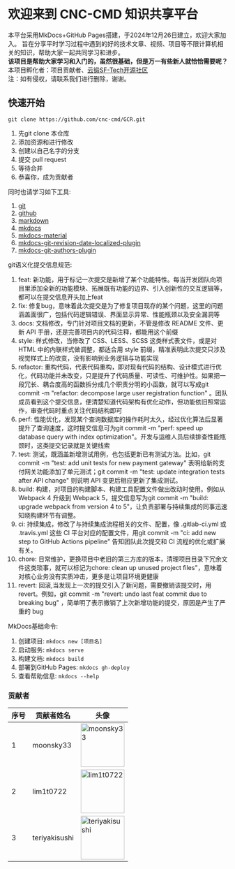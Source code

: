 # 欢迎来到 CNC-CMD 知识共享平台

本平台采用MkDocs+GitHub Pages搭建，于2024年12月26日建立，欢迎大家加入。
旨在分享平时学习过程中遇到的好的技术文章、视频、项目等不限计算机相关的知识，帮助大家一起共同学习和进步。  
**该项目是帮助大家学习和入门的，虽然很基础，但是万一有些新人就恰恰需要呢？**  
本项目孵化者：项目贡献者、[云锻SF-Tech开源社区](https://sf-tech-blog.zuotiya.com/)  
注：如有侵权，请联系我们进行删除，谢谢。

## 快速开始
```
git clone https://github.com/cnc-cmd/GCR.git
```
1. 先git clone 本仓库
2. 添加资源和进行修改  
3. 创建以自己名字的分支
4. 提交 pull request
5. 等待合并
6. 恭喜你，成为贡献者

同时也请学习如下工具:  
1. [git](https://git-scm.com/)  
2. [github](https://github.com/)  
3. [markdown](https://zh.wikipedia.org/wiki/Markdown)  
4. [mkdocs](https://www.mkdocs.org/)  
5. [mkdocs-material](https://squidfunk.github.io/mkdocs-material/)  
6. [mkdocs-git-revision-date-localized-plugin](https://github.com/vaxsi/mkdocs-git-revision-date-localized-plugin)  
7. [mkdocs-git-authors-plugin](https://github.com/vaxsi/mkdocs-git-authors-plugin)

git语义化提交信息规范:  
1. feat: 新功能，用于标记一次提交是新增了某个功能特性。每当开发团队向项目里添加全新的功能模块、拓展既有功能的边界、引入创新性的交互逻辑等，都可以在提交信息开头加上feat  
2. fix: 修复bug，意味着此次提交是为了修复项目现存的某个问题，这里的问题涵盖面很广，包括代码逻辑错误、界面显示异常、性能瓶颈以及安全漏洞等  
3. docs: 文档修改，专门针对项目文档的更新，不管是修改 README 文件、更新 API 手册，还是完善项目内的代码注释，都能用这个前缀  
4. style: 样式修改，当修改了 CSS、LESS、SCSS 这类样式表文件，或是对 HTML 中的内联样式做调整，都适合用 style 前缀，精准表明此次提交只涉及视觉样式上的改变，没有影响到业务逻辑与功能实现  
5. refactor: 重构代码，代表代码重构，即对现有代码的结构、设计模式进行优化，代码功能并未改变，只是提升了代码质量、可读性、可维护性。如果把一段冗长、耦合度高的函数拆分成几个职责分明的小函数，就可以写成git commit -m "refactor: decompose large user registration function" 。团队成员看到这个提交信息，便清楚知道代码架构有优化动作，但功能依旧照常运作，审查代码时重点关注代码结构即可  
6. perf: 性能优化，发现某个查询数据库的操作耗时太久，经过优化算法后显著提升了查询速度，这时提交信息可为git commit -m "perf: speed up database query with index optimization"。开发与运维人员后续排查性能瓶颈时，这类提交记录就是关键线索  
7. test: 测试，既涵盖新增测试用例，也包括更新已有测试方法。比如，git commit -m "test: add unit tests for new payment gateway" 表明给新的支付网关功能添加了单元测试；git commit -m "test: update integration tests after API change" 则说明 API 变更后相应更新了集成测试。  
8. build: 构建，对项目的构建脚本、构建工具配置文件做出改动时使用。例如从 Webpack 4 升级到 Webpack 5，提交信息写为git commit -m "build: upgrade webpack from version 4 to 5"，让负责部署与持续集成的同事迅速知晓构建环节有调整。  
9. ci: 持续集成，修改了与持续集成流程相关的文件、配置，像 .gitlab-ci.yml 或 .travis.yml 这些 CI 平台对应的配置文件，用git commit -m "ci: add new step to GitHub Actions pipeline" 告知团队此次提交和 CI 流程的优化或扩展有关。  
10. chore: 日常维护，更换项目中老旧的第三方库的版本，清理项目目录下冗余文件这类琐事，就可以标记为chore: clean up unused project files"，意味着对核心业务没有实质冲击，更多是让项目环境更健康  
11. revert: 回滚,当发现上一次的提交引入了新问题，需要撤销该提交时，用revert。例如，git commit -m "revert: undo last feat commit due to breaking bug" ，简单明了表示撤销了上次新增功能的提交，原因是产生了严重的 bug

MkDocs基础命令:  
1. 创建项目: ```mkdocs new [项目名]```  
2. 启动服务: ```mkdocs serve```  
3. 构建文档: ```mkdocs build```  
4. 部署到GitHub Pages: ```mkdocs gh-deploy```  
5. 查看帮助信息: ```mkdocs --help```

### 贡献者

| 序号 | 贡献者姓名 | 头像 |
| ---- | ---- | ---- |
| 1 | moonsky33 | <a href="https://github.com/moonsky33"><img src="https://avatars.githubusercontent.com/u/152702773?v=4" alt="moonsky33" width="100px" height="100px"></a> |
| 2 | lim1t0722 | <a href="https://github.com/lim1t0722"><img src="https://avatars.githubusercontent.com/u/110522531?v=4" alt="lim1t0722" width="100px" height="100px"></a> |
| 3 | teriyakisushi | <a href="https://github.com/teriyakisushi"><img src="https://avatars.githubusercontent.com/u/83644729?v=4" alt="teriyakisushi" width="100px" height="100px"></a> |